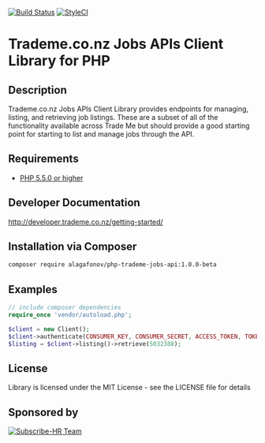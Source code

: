 [![Build Status](https://api.travis-ci.org/alagafonov/php-trademe-jobs-api.svg?branch=master)](https://api.travis-ci.org/alagafonov/php-trademe-jobs-api)
[![StyleCI](https://styleci.io/repos/72507203/shield?style=flat)](https://styleci.io/repos/72507203)

# Trademe.co.nz Jobs APIs Client Library for PHP #

## Description ##
Trademe.co.nz Jobs APIs Client Library provides endpoints for managing, listing, and retrieving job listings. These are a subset of all of the functionality available across Trade Me but should provide a good starting point for starting to list and manage jobs through the API.

## Requirements ##
* [PHP 5.5.0 or higher](http://www.php.net/)

## Developer Documentation ##
http://developer.trademe.co.nz/getting-started/

## Installation via Composer ##

```bash
composer require alagafonov/php-trademe-jobs-api:1.0.0-beta
```

## Examples ##

```php
// include composer dependencies
require_once 'vendor/autoload.php';

$client = new Client();
$client->authenticate(CONSUMER_KEY, CONSUMER_SECRET, ACCESS_TOKEN, TOKEN_SECRET);
$listing = $client->listing()->retrieve(5032388);
```

## License

Library is licensed under the MIT License - see the LICENSE file for details

## Sponsored by

[![Subscribe-HR Team](http://www.subscribe-hr.com.au/hs-fs/hubfs/subscribe_hr_logo_tech.png)](http://www.subscribe-hr.com.au/)
